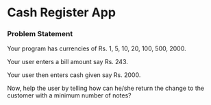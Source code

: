 # Cash Register App

### Problem Statement
Your program has currencies of Rs. 1, 5, 10, 20, 100, 500, 2000.

Your user enters a bill amount say Rs. 243.

Your user then enters cash given say Rs. 2000.

Now, help the user by telling how can he/she return the change to the customer with a minimum number of notes?